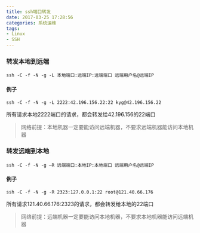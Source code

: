 ```yaml
---
title: ssh端口转发
date: 2017-03-25 17:28:56
categories: 系统运维
tags:
- Linux
- SSH
---
```


### 转发本地到远端
```
ssh -C -f -N -g -L 本地端口:远端IP:远端端口 远端用户名@远端IP  
```

#### 例子
```
ssh -C -f -N -g -L 2222:42.196.156.22:22 kyg@42.196.156.22
```

<!-- more -->  

所有请求本地2222端口的请求，都会转发给42.196.156的22端口

> 网络前提：本地机器一定要能访问远端机器，不要求远端机器能访问本地机器

<!-- more -->

### 转发远端到本地
```
ssh -C -f -N -g –R 远端端口:本地IP:本地端口 远端用户名@远端IP
```

#### 例子
```
ssh -C -f -N -g -R 2323:127.0.0.1:22 root@121.40.66.176
```
  
所有请求121.40.66.176:2323的请求，都会转发给本地的22端口

> 网络前提：远端机器一定要能访问本地机器，不要求本地机器能访问远端机器


